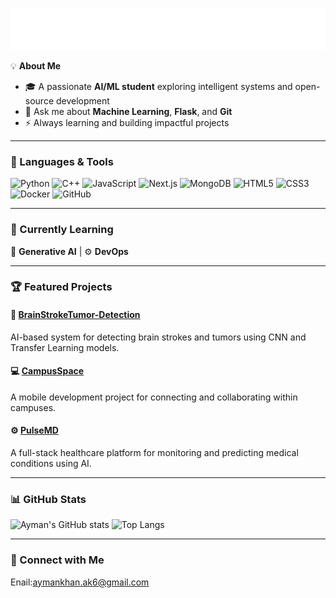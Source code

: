 ![Hi there — Ayman Khan](./animated-header.svg)



💡 **About Me**  
- 🎓 A passionate **AI/ML student** exploring intelligent systems and open-source development  
- 💬 Ask me about **Machine Learning**, **Flask**, and **Git**  
- ⚡ Always learning and building impactful projects  

---

### 🧰 Languages & Tools
![Python](https://img.shields.io/badge/Python-3670A0?style=for-the-badge&logo=python&logoColor=ffdd54)
![C++](https://img.shields.io/badge/C++-00599C?style=for-the-badge&logo=cplusplus&logoColor=white)
![JavaScript](https://img.shields.io/badge/JavaScript-F7DF1E?style=for-the-badge&logo=javascript&logoColor=black)
![Next.js](https://img.shields.io/badge/Next.js-000000?style=for-the-badge&logo=nextdotjs&logoColor=white)
![MongoDB](https://img.shields.io/badge/MongoDB-4EA94B?style=for-the-badge&logo=mongodb&logoColor=white)
![HTML5](https://img.shields.io/badge/HTML5-E34F26?style=for-the-badge&logo=html5&logoColor=white)
![CSS3](https://img.shields.io/badge/CSS3-1572B6?style=for-the-badge&logo=css3&logoColor=white)
![Docker](https://img.shields.io/badge/Docker-2496ED?style=for-the-badge&logo=docker&logoColor=white)
![GitHub](https://img.shields.io/badge/GitHub-181717?style=for-the-badge&logo=github&logoColor=white)

---

### 🌱 Currently Learning
🧠 **Generative AI** | ⚙️ **DevOps**

---

### 🏆 Featured Projects

#### 🚀 [BrainStrokeTumor-Detection](https://github.com/AymanKhan9/BrainStrokeTumor-Detection)
AI-based system for detecting brain strokes and tumors using CNN and Transfer Learning models.

#### 💻 [CampusSpace](https://github.com/AymanKhan9/CampusSpace)
A mobile development project for connecting and collaborating within campuses.

#### ⚙️ [PulseMD](https://github.com/AymanKhan9/pulseMD)
A full-stack healthcare platform for monitoring and predicting medical conditions using AI.

---

### 📊 GitHub Stats

![Ayman's GitHub stats](https://github-readme-stats.vercel.app/api?username=AymanKhan9&show_icons=true&theme=github_dark)
![Top Langs](https://github-readme-stats.vercel.app/api/top-langs/?username=AymanKhan9&layout=compact&theme=github_dark)

---

### 🔗 Connect with Me
Enail:aymankhan.ak6@gmail.com
